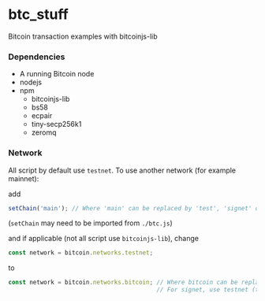 # btc_stuff

Bitcoin transaction examples with bitcoinjs-lib

### Dependencies

- A running Bitcoin node
- nodejs
- npm
  - bitcoinjs-lib
  - bs58
  - ecpair
  - tiny-secp256k1
  - zeromq


### Network

All script by default use `testnet`. To use another network (for example mainnet):

add
```js
setChain('main'); // Where 'main' can be replaced by 'test', 'signet' or 'regtest'
```
(`setChain` may need to be imported from `./btc.js`)

and if applicable (not all script use `bitcoinjs-lib`), change
```js
const network = bitcoin.networks.testnet;
```
to
```js
const network = bitcoin.networks.bitcoin; // Where bitcoin can be replaced by testnet or regtest.
                                          // For signet, use testnet (they use the same address prefix).
```
